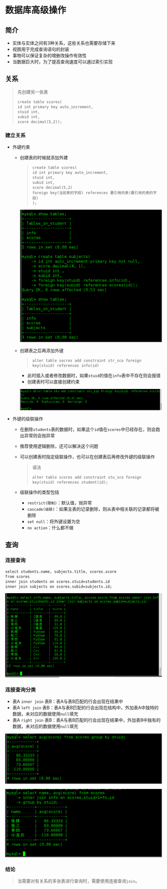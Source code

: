 # 数据库高级操作

## 简介

* 实体与实体之间有3种关系，这些关系也需要存储下来
* 视图用于完成查询语句的封装
* 事物可以保证复杂的增删改操作有效性
* 当数据巨大时，为了提高查询速度可以通过索引实现

## 关系

> 先创建另一张表
>
> ```
> create table scores(
> id int primary key auto_increment,
> stuid int,
> subid int,
> score decimal(5,2));
> ```

### 建立关系

* 外键约束

  * 创建表的时候就添加外建

    > ```
    > create table scores(
    > id int primary key auto_increment,
    > stuid int,
    > subid int,
    > score decimal(5,2)
    > foreign key(当前表的字段) references 要引用的表(要引用的表的字段)
    > );
    > ```

    ![创建表时生成外键](./Picture/创建表时生成外键.png)
  * 创建表之后再添加外键

    >```
    >alter table socres add constraint str_sco foreign key(stuid) references info(id)
    >```

    * 此时插入或者修改数据时，如果`stuid`的值在`info`表中不存在则会报错
    * 创建表时可以直接创建约束

    ![创建表之后添加外键](./Picture/创建表之后添加外键.png)

* 外键的级联操作

  * 在删除`students`表的数据时，如果这个`id`值在`scores`中已经存在，则会跑出异常则会抛异常

  * 推荐使用逻辑删除，还可以解决这个问题

  * 可以创建表时指定级联操作，也可以在创建表后再修改外键的级联操作

    > 语法
    >
    > ```
    > alter table scores add constraint stu_sco foreign key(stuid) references student(id);
    > ```
    >

  * 级联操作的类型包括

    * `restrict(限制)`：默认值，抛异常
    * `cascade(级联)`：如果主表的记录删除，则从表中相关联的记录都将被删除
    * `set null`：将外键设置为空
    * `no action`：什么都不做

## 查询

### 连接查询

```
select students.name, subjects.title, scores.score
from scores
inner join students on scores.stuid=students.id
inner join subjects on scores.subid=subjects.id;
```

![数据库连接查询表](./Picture/数据库连接查询表.png)

### 连接查询分类

* 表A `inner join` 表B：表A与表B匹配的行会出现在结果中
* 表A `left join`  表B：表A与表B匹配的行会出现在结构中，外加表A中独特的数据，未对应的数据使用`null`填充
* 表A `right join`  表B：表A与表B匹配的行会出现在结果中，外加表B中独有的数据，未对应的数据使用`null`填充

![分组获取平均成绩](./Picture/分组获取平均成绩.png)

![连接查询每个人的平均成绩](./Picture/连接查询每个人的平均成绩.png)

### 结论

> 当需要对有关系的多张表进行查询时，需要使用连接查询`join`。





